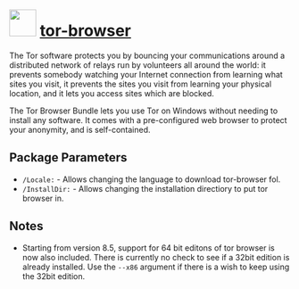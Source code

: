 # <img src="https://cdn.jsdelivr.net/gh/chocolatey-community/chocolatey-coreteampackages@edba4a5849ff756e767cba86641bea97ff5721fe/icons/tor-browser.png" width="48" height="48"/> [tor-browser](https://chocolatey.org/packages/tor-browser)

The Tor software protects you by bouncing your communications around a distributed network of relays run by volunteers all around the world: it prevents somebody watching your Internet connection from learning what sites you visit, it prevents the sites you visit from learning your physical location, and it lets you access sites which are blocked.

The Tor Browser Bundle lets you use Tor on Windows without needing to install any software. It comes with a pre-configured web browser to protect your anonymity, and is self-contained.

## Package Parameters

- `/Locale:` - Allows changing the language to download tor-browser fol.
- `/InstallDir:` - Allows changing the installation directiory to put tor browser in.

## Notes

- Starting from version 8.5, support for 64 bit editons of tor browser is now also included.
  There is currently no check to see if a 32bit edition is already installed. Use the `--x86` argument
  if there is a wish to keep using the 32bit edition.
